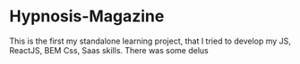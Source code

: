 # Hypnosis-Magazine
This is the first my standalone learning project, that I tried to develop my JS, ReactJS, BEM Css, Saas skills. There was some delus
